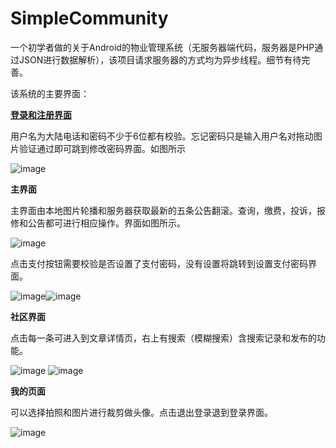 # SimpleCommunity
一个初学者做的关于Android的物业管理系统（无服务器端代码，服务器是PHP通过JSON进行数据解析），该项目请求服务器的方式均为异步线程。细节有待完善。

该系统的主要界面：

[**登录和注册界面**]()

用户名为大陆电话和密码不少于6位都有校验。忘记密码只是输入用户名对拖动图片验证通过即可跳到修改密码界面。如图所示

![image](https://github.com/Anogi88/SimpleCommunity/blob/master/images/登录.png)

**主界面**

主界面由本地图片轮播和服务器获取最新的五条公告翻滚。查询，缴费，投诉，报修和公告都可进行相应操作。界面如图所示。

![image](https://github.com/Anogi88/SimpleCommunity/blob/master/images/主页.jpg)

点击支付按钮需要校验是否设置了支付密码，没有设置将跳转到设置支付密码界面。



![image](https://github.com/Anogi88/SimpleCommunity/blob/master/images/缴费.png)![image](https://github.com/Anogi88/SimpleCommunity/blob/master/images/设置密码.png)

**社区界面**

点击每一条可进入到文章详情页，右上有搜索（模糊搜索）含搜索记录和发布的功能。

![image](https://github.com/Anogi88/SimpleCommunity/blob/master/images/社区.jpg)
![image](https://github.com/Anogi88/SimpleCommunity/blob/master/images/加载.jpg)

**我的页面**

可以选择拍照和图片进行裁剪做头像。点击退出登录退到登录界面。

![image](https://github.com/Anogi88/SimpleCommunity/blob/master/images/我的.png)
